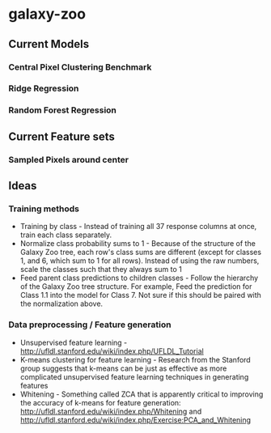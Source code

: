 # galaxy-zoo


## Current Models

### Central Pixel Clustering Benchmark

### Ridge Regression

### Random Forest Regression


## Current Feature sets

### Sampled Pixels around center

## Ideas

### Training methods

 - Training by class - Instead of training all 37 response columns at once, train each class separately.
 - Normalize class probability sums to 1 - Because of the structure of the Galaxy Zoo tree, each row's class sums
 are different (except for classes 1, and 6, which sum to 1 for all rows).  Instead of using the raw numbers, scale
 the classes such that they always sum to 1
 - Feed parent class predictions to children classes - Follow the hierarchy of the Galaxy Zoo tree structure.  For example,
 Feed the prediction for Class 1.1 into the model for Class 7.  Not sure if this should be paired with the normalization above.

### Data preprocessing / Feature generation

 - Unsupervised feature learning - http://ufldl.stanford.edu/wiki/index.php/UFLDL_Tutorial
 - K-means clustering for feature learning - Research from the Stanford group suggests that k-means can be just as effective
 as more complicated unsupervised feature learning techniques in generating features
 - Whitening - Something called ZCA that is apparently critical to improving the accuracy of k-means for feature generation:
 http://ufldl.stanford.edu/wiki/index.php/Whitening and http://ufldl.stanford.edu/wiki/index.php/Exercise:PCA_and_Whitening

